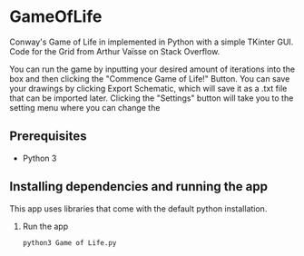 # GameOfLife

Conway's Game of Life in implemented in Python with a simple TKinter GUI.
Code for the Grid from Arthur Vaïsse on Stack Overflow.

You can run the game by inputting your desired amount of iterations into the box and then clicking the "Commence Game of Life!" Button. You can save your drawings by clicking Export Schematic, which will save it as a .txt file that can be imported later. Clicking the "Settings" button will take you to the setting menu where you can change the 

## Prerequisites

- Python 3

## Installing dependencies and running the app
 
This app uses libraries that come with the default python installation.

1. Run the app

       python3 Game of Life.py

